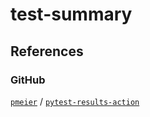 # test-summary

## References

### GitHub

[`pmeier`](https://github.com/pmeier) / [`pytest-results-action`](https://github.com/pmeier/pytest-results-action)

